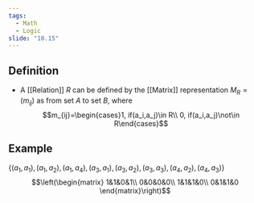 ```yaml
---
tags:
  - Math
  - Logic
slide: "10.15"
---
```

## Definition
- A [[Relation]] $R$ can be defined by the [[Matrix]] representation
$M_R=(m_{ij})$ as from set $A$ to set $B$, where
$$m_{ij}=\begin{cases}1, if(a_i,a_j)\in R\\
0, if(a_i,a_j)\not\in R\end{cases}$$
## Example
$\{(a_1, a_1),(a_1, a_2),(a_1, a_4),(a_3, a_1),(a_3, a_2),(a_3, a_3),(a_4, a_2),(a_4, a_3)\}$ 
$$\left(\begin{matrix}
1&1&0&1\\
0&0&0&0\\
1&1&1&0\\
0&1&1&0
\end{matrix}\right)$$